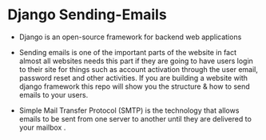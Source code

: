 # Django Sending-Emails

- Django is an open-source framework for backend web applications 

- Sending emails is one of the important parts of the website in fact almost all websites needs this part if they are going to have users login 
      to their site for things such as account activation through the user email, password reset and other activities. 
           If you are building a website with django framework this repo will show you the structure & how to send emails to your users.

- Simple Mail Transfer Protocol (SMTP) is the technology that allows emails to be sent 
      from one server to another until they are delivered to your mailbox .



